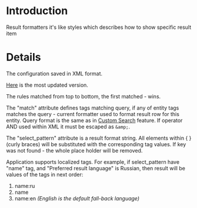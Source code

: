 # Introduction #

Result formatters it's like styles which describes how to show specific result item


# Details #

The configuration saved in XML format.

[Here](http://code.google.com/p/osmpoi-android/source/browse/assets/entity_formatters.xml) is the most updated version.

The rules matched from top to bottom, the first matched - wins.

The "match" attribute defines tags matching query, if any of entity tags matches the query - current formatter used to format result row for this entity. Query format is the same as in [Custom Search](CustomSearch.md) feature. If operator AND used within XML it must be escaped as `&amp;`.

The "select\_pattern" attribute is a result format string. All elements within { } (curly braces) will be substituted with the corresponding tag values. If key was not found - the whole place holder will be removed.

Application supports localized tags. For example, if select\_pattern have "name" tag, and "Preferred result language" is Russian, then result will be values of the tags in next order:
  1. name:ru
  1. name
  1. name:en _(English is the default fall-back language)_


